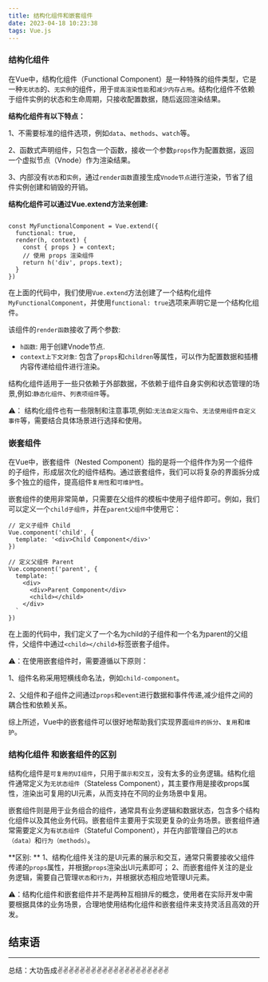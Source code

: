 ```yaml
---
title: 结构化组件和嵌套组件
date: 2023-04-18 10:23:38
tags: Vue.js
---
```


<meta name="referrer" content="no-referrer"/>


### 结构化组件

在Vue中，结构化组件（Functional Component）是一种特殊的组件类型，它是一种`无状态`的、`无实例`的组件，用于`提高渲染性能`和`减少内存占用`。结构化组件不依赖于组件实例的状态和生命周期，只接收配置数据，随后返回渲染结果。

**结构化组件有以下特点：**

1、不需要标准的组件选项，例如`data`、`methods`、`watch`等。

2、函数式声明组件，只包含一个函数，接收一个参数`props`作为配置数据，返回一个虚拟节点（Vnode）作为渲染结果。

3、内部没有`状态`和`实例`，通过`render函数`直接生成`Vnode节点`进行渲染，节省了组件实例创建和销毁的开销。

**结构化组件可以通过Vue.extend方法来创建:**
```

const MyFunctionalComponent = Vue.extend({
  functional: true,
  render(h, context) {
    const { props } = context;
    // 使用 props 渲染组件
    return h('div', props.text);
  }
})
```
在上面的代码中，我们使用`Vue.extend`方法创建了一个结构化组件`MyFunctionalComponent`，并使用`functional: true`选项来声明它是一个结构化组件。

该组件的`render函数`接收了两个参数:
* `h函数`: 用于创建Vnode节点.
* `context上下文对象`: 包含了`props`和`children`等属性，可以作为配置数据和插槽内容传递给组件进行渲染。

结构化组件适用于一些只依赖于外部数据，不依赖于组件自身实例和状态管理的场景,例如:`静态化组件`、`列表项组件`等。

⚠️： 结构化组件也有一些限制和注意事项,例如:`无法自定义指令`、`无法使用组件自定义事件`等，需要结合具体场景进行选择和使用。
### 嵌套组件

在Vue中，嵌套组件（Nested Component）指的是将一个组件作为另一个组件的子组件，形成层次化的组件结构。通过嵌套组件，我们可以将复杂的界面拆分成多个独立的组件，提高组件`复用性`和`可维护性`。

嵌套组件的使用非常简单，只需要在父组件的模板中使用子组件即可。例如，我们可以定义一个`child子组件`，并在`parent父组件`中使用它：

```
// 定义子组件 Child
Vue.component('child', {
  template: '<div>Child Component</div>'
})

// 定义父组件 Parent
Vue.component('parent', {
  template: `
    <div>
      <div>Parent Component</div>
      <child></child>
    </div>
  `
})
```
在上面的代码中，我们定义了一个名为child的子组件和一个名为parent的父组件，父组件中通过`<child></child>`标签嵌套子组件。

⚠️：在使用嵌套组件时，需要遵循以下原则：

1、组件名称采用短横线命名法，例如`child-component`。

2、父组件和子组件之间通过`props`和`event`进行数据和事件传递,减少组件之间的耦合性和依赖关系。

综上所述，Vue中的嵌套组件可以很好地帮助我们实现界面`组件的拆分`、`复用`和`维护`。


### 结构化组件 和嵌套组件的区别

结构化组件是`可复用的UI组件`，只用于`展示和交互`，没有太多的业务逻辑。结构化组件通常定义为`无状态组件`（Stateless Component），其主要作用是接收props属性，渲染出可复用的UI元素，从而支持在不同的业务场景中复用。

嵌套组件则是用于业务组合的组件，通常具有业务逻辑和数据状态，包含多个结构化组件以及其他业务代码。嵌套组件主要用于实现更复杂的业务场景。嵌套组件通常需要定义为`有状态组件`（Stateful Component），并在内部管理自己的`状态（data）`和`行为（methods）`。

**区别: **
1、结构化组件关注的是UI元素的展示和交互，通常只需要接收父组件传递的`props`属性，并根据`props`渲染出UI元素即可；
2、而嵌套组件关注的是业务逻辑，需要自己管理`状态`和`行为`，并根据状态相应地管理UI元素。

⚠️：结构化组件和嵌套组件并不是两种互相排斥的概念，使用者在实际开发中需要根据具体的业务场景，合理地使用结构化组件和嵌套组件来支持灵活且高效的开发。

## 结束语

---
总结：大功告成✌️✌️✌️✌️✌️✌️✌️✌️✌️✌️✌️✌️✌️✌️✌️✌️✌️✌️✌️✌️

